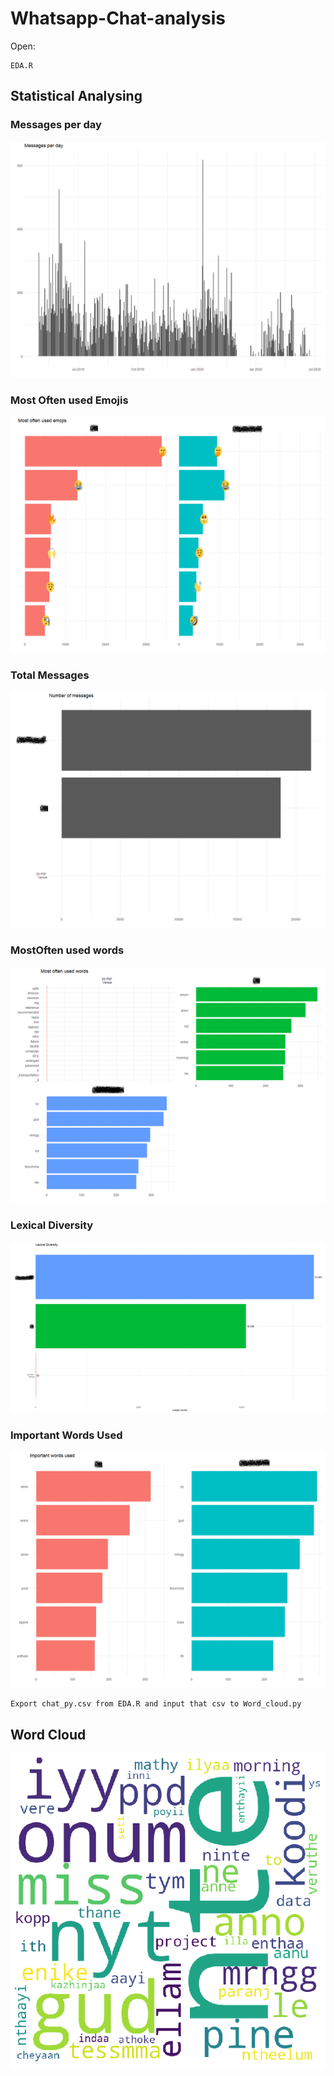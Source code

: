 # Whatsapp-Chat-analysis

Open:
```
EDA.R
```
## Statistical Analysing 
### Messages per day
 ![](images/msg_per_day.png)
 
### Most Often used Emojis
 ![](images/emoji.png)
 
### Total Messages
 ![](images/tot_msg.png)

### MostOften used words
 ![](images/most_often.png)
 
### Lexical Diversity
 ![](images/lex.png)

### Important Words Used
 ![](images/imp_word.png)
 
 ```
Export chat_py.csv from EDA.R and input that csv to Word_cloud.py 
```
## Word Cloud 
 ![](images/frnd.png)
